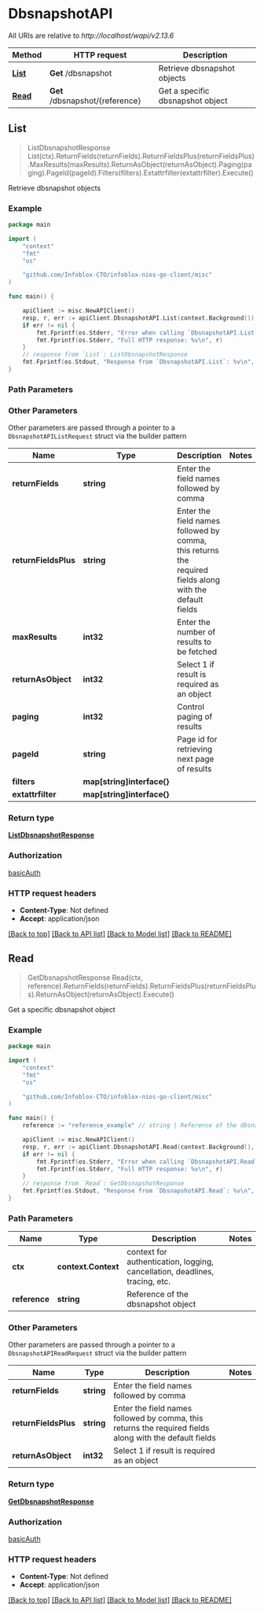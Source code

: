 # DbsnapshotAPI

All URIs are relative to *http://localhost/wapi/v2.13.6*

Method | HTTP request | Description
------------- | ------------- | -------------
[**List**](DbsnapshotAPI.md#List) | **Get** /dbsnapshot | Retrieve dbsnapshot objects
[**Read**](DbsnapshotAPI.md#Read) | **Get** /dbsnapshot/{reference} | Get a specific dbsnapshot object



## List

> ListDbsnapshotResponse List(ctx).ReturnFields(returnFields).ReturnFieldsPlus(returnFieldsPlus).MaxResults(maxResults).ReturnAsObject(returnAsObject).Paging(paging).PageId(pageId).Filters(filters).Extattrfilter(extattrfilter).Execute()

Retrieve dbsnapshot objects



### Example

```go
package main

import (
	"context"
	"fmt"
	"os"

	"github.com/Infoblox-CTO/infoblox-nios-go-client/misc"
)

func main() {

	apiClient := misc.NewAPIClient()
	resp, r, err := apiClient.DbsnapshotAPI.List(context.Background()).Execute()
	if err != nil {
		fmt.Fprintf(os.Stderr, "Error when calling `DbsnapshotAPI.List``: %v\n", err)
		fmt.Fprintf(os.Stderr, "Full HTTP response: %v\n", r)
	}
	// response from `List`: ListDbsnapshotResponse
	fmt.Fprintf(os.Stdout, "Response from `DbsnapshotAPI.List`: %v\n", resp)
}
```

### Path Parameters



### Other Parameters

Other parameters are passed through a pointer to a `DbsnapshotAPIListRequest` struct via the builder pattern


Name | Type | Description  | Notes
------------- | ------------- | ------------- | -------------
**returnFields** | **string** | Enter the field names followed by comma | 
**returnFieldsPlus** | **string** | Enter the field names followed by comma, this returns the required fields along with the default fields | 
**maxResults** | **int32** | Enter the number of results to be fetched | 
**returnAsObject** | **int32** | Select 1 if result is required as an object | 
**paging** | **int32** | Control paging of results | 
**pageId** | **string** | Page id for retrieving next page of results | 
**filters** | **map[string]interface{}** |  | 
**extattrfilter** | **map[string]interface{}** |  | 

### Return type

[**ListDbsnapshotResponse**](ListDbsnapshotResponse.md)

### Authorization

[basicAuth](../README.md#basicAuth)

### HTTP request headers

- **Content-Type**: Not defined
- **Accept**: application/json

[[Back to top]](#) [[Back to API list]](../README.md#documentation-for-api-endpoints)
[[Back to Model list]](../README.md#documentation-for-models)
[[Back to README]](../README.md)


## Read

> GetDbsnapshotResponse Read(ctx, reference).ReturnFields(returnFields).ReturnFieldsPlus(returnFieldsPlus).ReturnAsObject(returnAsObject).Execute()

Get a specific dbsnapshot object



### Example

```go
package main

import (
	"context"
	"fmt"
	"os"

	"github.com/Infoblox-CTO/infoblox-nios-go-client/misc"
)

func main() {
	reference := "reference_example" // string | Reference of the dbsnapshot object

	apiClient := misc.NewAPIClient()
	resp, r, err := apiClient.DbsnapshotAPI.Read(context.Background(), reference).Execute()
	if err != nil {
		fmt.Fprintf(os.Stderr, "Error when calling `DbsnapshotAPI.Read``: %v\n", err)
		fmt.Fprintf(os.Stderr, "Full HTTP response: %v\n", r)
	}
	// response from `Read`: GetDbsnapshotResponse
	fmt.Fprintf(os.Stdout, "Response from `DbsnapshotAPI.Read`: %v\n", resp)
}
```

### Path Parameters


Name | Type | Description  | Notes
------------- | ------------- | ------------- | -------------
**ctx** | **context.Context** | context for authentication, logging, cancellation, deadlines, tracing, etc.
**reference** | **string** | Reference of the dbsnapshot object | 

### Other Parameters

Other parameters are passed through a pointer to a `DbsnapshotAPIReadRequest` struct via the builder pattern


Name | Type | Description  | Notes
------------- | ------------- | ------------- | -------------
**returnFields** | **string** | Enter the field names followed by comma | 
**returnFieldsPlus** | **string** | Enter the field names followed by comma, this returns the required fields along with the default fields | 
**returnAsObject** | **int32** | Select 1 if result is required as an object | 

### Return type

[**GetDbsnapshotResponse**](GetDbsnapshotResponse.md)

### Authorization

[basicAuth](../README.md#basicAuth)

### HTTP request headers

- **Content-Type**: Not defined
- **Accept**: application/json

[[Back to top]](#) [[Back to API list]](../README.md#documentation-for-api-endpoints)
[[Back to Model list]](../README.md#documentation-for-models)
[[Back to README]](../README.md)

